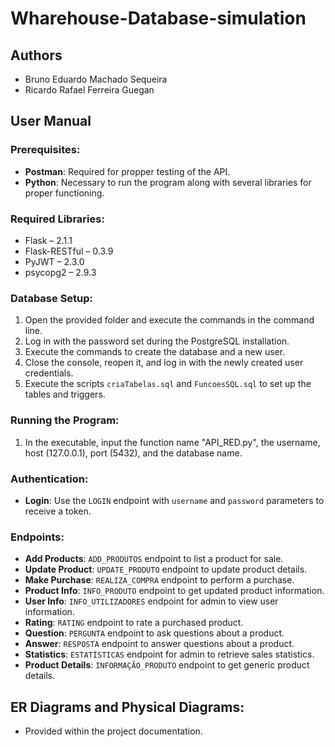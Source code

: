 # Wharehouse-Database-simulation

## Authors
- Bruno Eduardo Machado Sequeira
- Ricardo Rafael Ferreira Guegan

## User Manual

### Prerequisites:
- **Postman**: Required for propper testing of the API.
- **Python**: Necessary to run the program along with several libraries for proper functioning.

### Required Libraries:
- Flask – 2.1.1
- Flask-RESTful – 0.3.9
- PyJWT – 2.3.0
- psycopg2 – 2.9.3

### Database Setup:
1. Open the provided folder and execute the commands in the command line.
2. Log in with the password set during the PostgreSQL installation.
3. Execute the commands to create the database and a new user.
4. Close the console, reopen it, and log in with the newly created user credentials.
5. Execute the scripts `criaTabelas.sql` and `FuncoesSQL.sql` to set up the tables and triggers.

### Running the Program:
1. In the executable, input the function name "API_RED.py", the username, host (127.0.0.1), port (5432), and the database name.

### Authentication:
- **Login**: Use the `LOGIN` endpoint with `username` and `password` parameters to receive a token.

### Endpoints:
- **Add Products**: `ADD_PRODUTOS` endpoint to list a product for sale.
- **Update Product**: `UPDATE_PRODUTO` endpoint to update product details.
- **Make Purchase**: `REALIZA_COMPRA` endpoint to perform a purchase.
- **Product Info**: `INFO_PRODUTO` endpoint to get updated product information.
- **User Info**: `INFO_UTILIZADORES` endpoint for admin to view user information.
- **Rating**: `RATING` endpoint to rate a purchased product.
- **Question**: `PERGUNTA` endpoint to ask questions about a product.
- **Answer**: `RESPOSTA` endpoint to answer questions about a product.
- **Statistics**: `ESTATÍSTICAS` endpoint for admin to retrieve sales statistics.
- **Product Details**: `INFORMAÇÃO_PRODUTO` endpoint to get generic product details.

## ER Diagrams and Physical Diagrams:
- Provided within the project documentation.
